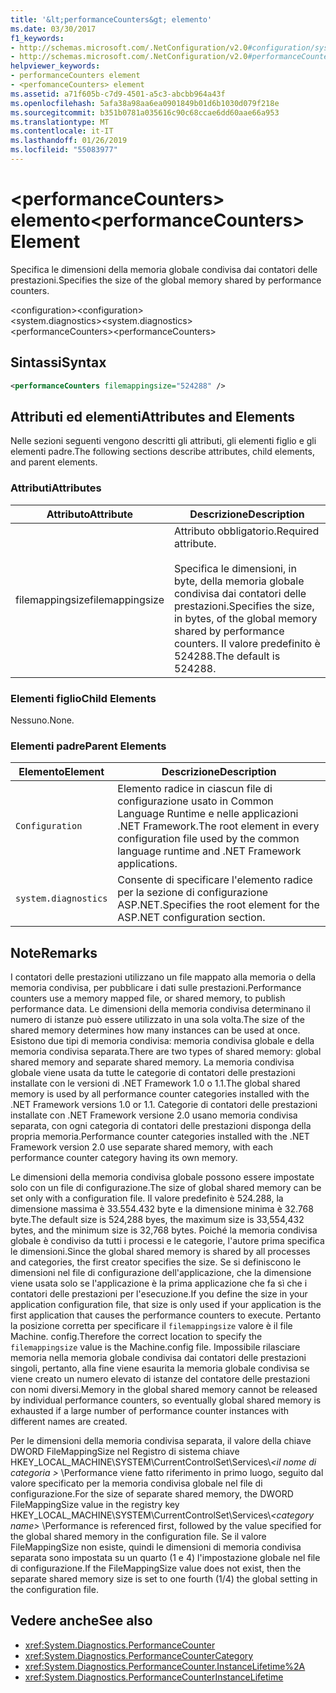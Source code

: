 ```yaml
---
title: '&lt;performanceCounters&gt; elemento'
ms.date: 03/30/2017
f1_keywords:
- http://schemas.microsoft.com/.NetConfiguration/v2.0#configuration/system.diagnostics/performanceCounters
- http://schemas.microsoft.com/.NetConfiguration/v2.0#performanceCounters
helpviewer_keywords:
- performanceCounters element
- <perfomanceCounters> element
ms.assetid: a71f605b-c7d9-4501-a5c3-abcbb964a43f
ms.openlocfilehash: 5afa38a98aa6ea0901849b01d6b1030d079f218e
ms.sourcegitcommit: b351b0781a035616c90c68ccae6dd60aae66a953
ms.translationtype: MT
ms.contentlocale: it-IT
ms.lasthandoff: 01/26/2019
ms.locfileid: "55083977"
---
```

# <a name="ltperformancecountersgt-element"></a><span data-ttu-id="d9aa2-102">&lt;performanceCounters&gt; elemento</span><span class="sxs-lookup"><span data-stu-id="d9aa2-102">&lt;performanceCounters&gt; Element</span></span>
<span data-ttu-id="d9aa2-103">Specifica le dimensioni della memoria globale condivisa dai contatori delle prestazioni.</span><span class="sxs-lookup"><span data-stu-id="d9aa2-103">Specifies the size of the global memory shared by performance counters.</span></span>  
  
 <span data-ttu-id="d9aa2-104">\<configuration></span><span class="sxs-lookup"><span data-stu-id="d9aa2-104">\<configuration></span></span>  
<span data-ttu-id="d9aa2-105">\<system.diagnostics></span><span class="sxs-lookup"><span data-stu-id="d9aa2-105">\<system.diagnostics></span></span>  
<span data-ttu-id="d9aa2-106">\<performanceCounters></span><span class="sxs-lookup"><span data-stu-id="d9aa2-106">\<performanceCounters></span></span>  
  
## <a name="syntax"></a><span data-ttu-id="d9aa2-107">Sintassi</span><span class="sxs-lookup"><span data-stu-id="d9aa2-107">Syntax</span></span>  
  
```xml  
<performanceCounters filemappingsize="524288" />  
```  
  
## <a name="attributes-and-elements"></a><span data-ttu-id="d9aa2-108">Attributi ed elementi</span><span class="sxs-lookup"><span data-stu-id="d9aa2-108">Attributes and Elements</span></span>  
 <span data-ttu-id="d9aa2-109">Nelle sezioni seguenti vengono descritti gli attributi, gli elementi figlio e gli elementi padre.</span><span class="sxs-lookup"><span data-stu-id="d9aa2-109">The following sections describe attributes, child elements, and parent elements.</span></span>  
  
### <a name="attributes"></a><span data-ttu-id="d9aa2-110">Attributi</span><span class="sxs-lookup"><span data-stu-id="d9aa2-110">Attributes</span></span>  
  
|<span data-ttu-id="d9aa2-111">Attributo</span><span class="sxs-lookup"><span data-stu-id="d9aa2-111">Attribute</span></span>|<span data-ttu-id="d9aa2-112">Descrizione</span><span class="sxs-lookup"><span data-stu-id="d9aa2-112">Description</span></span>|  
|---------------|-----------------|  
|<span data-ttu-id="d9aa2-113">filemappingsize</span><span class="sxs-lookup"><span data-stu-id="d9aa2-113">filemappingsize</span></span>|<span data-ttu-id="d9aa2-114">Attributo obbligatorio.</span><span class="sxs-lookup"><span data-stu-id="d9aa2-114">Required attribute.</span></span><br /><br /> <span data-ttu-id="d9aa2-115">Specifica le dimensioni, in byte, della memoria globale condivisa dai contatori delle prestazioni.</span><span class="sxs-lookup"><span data-stu-id="d9aa2-115">Specifies the size, in bytes, of the global memory shared by performance counters.</span></span> <span data-ttu-id="d9aa2-116">Il valore predefinito è 524288.</span><span class="sxs-lookup"><span data-stu-id="d9aa2-116">The default is 524288.</span></span>|  
  
### <a name="child-elements"></a><span data-ttu-id="d9aa2-117">Elementi figlio</span><span class="sxs-lookup"><span data-stu-id="d9aa2-117">Child Elements</span></span>  
 <span data-ttu-id="d9aa2-118">Nessuno.</span><span class="sxs-lookup"><span data-stu-id="d9aa2-118">None.</span></span>  
  
### <a name="parent-elements"></a><span data-ttu-id="d9aa2-119">Elementi padre</span><span class="sxs-lookup"><span data-stu-id="d9aa2-119">Parent Elements</span></span>  
  
|<span data-ttu-id="d9aa2-120">Elemento</span><span class="sxs-lookup"><span data-stu-id="d9aa2-120">Element</span></span>|<span data-ttu-id="d9aa2-121">Descrizione</span><span class="sxs-lookup"><span data-stu-id="d9aa2-121">Description</span></span>|  
|-------------|-----------------|  
|`Configuration`|<span data-ttu-id="d9aa2-122">Elemento radice in ciascun file di configurazione usato in Common Language Runtime e nelle applicazioni .NET Framework.</span><span class="sxs-lookup"><span data-stu-id="d9aa2-122">The root element in every configuration file used by the common language runtime and .NET Framework applications.</span></span>|  
|`system.diagnostics`|<span data-ttu-id="d9aa2-123">Consente di specificare l'elemento radice per la sezione di configurazione ASP.NET.</span><span class="sxs-lookup"><span data-stu-id="d9aa2-123">Specifies the root element for the ASP.NET configuration section.</span></span>|  
  
## <a name="remarks"></a><span data-ttu-id="d9aa2-124">Note</span><span class="sxs-lookup"><span data-stu-id="d9aa2-124">Remarks</span></span>  
 <span data-ttu-id="d9aa2-125">I contatori delle prestazioni utilizzano un file mappato alla memoria o della memoria condivisa, per pubblicare i dati sulle prestazioni.</span><span class="sxs-lookup"><span data-stu-id="d9aa2-125">Performance counters use a memory mapped file, or shared memory, to publish performance data.</span></span>  <span data-ttu-id="d9aa2-126">Le dimensioni della memoria condivisa determinano il numero di istanze può essere utilizzato in una sola volta.</span><span class="sxs-lookup"><span data-stu-id="d9aa2-126">The size of the shared memory determines how many instances can be used at once.</span></span>  <span data-ttu-id="d9aa2-127">Esistono due tipi di memoria condivisa: memoria condivisa globale e della memoria condivisa separata.</span><span class="sxs-lookup"><span data-stu-id="d9aa2-127">There are two types of shared memory: global shared memory and separate shared memory.</span></span>  <span data-ttu-id="d9aa2-128">La memoria condivisa globale viene usata da tutte le categorie di contatori delle prestazioni installate con le versioni di .NET Framework 1.0 o 1.1.</span><span class="sxs-lookup"><span data-stu-id="d9aa2-128">The global shared memory is used by all performance counter categories installed with the .NET Framework versions 1.0 or 1.1.</span></span>  <span data-ttu-id="d9aa2-129">Categorie di contatori delle prestazioni installate con .NET Framework versione 2.0 usano memoria condivisa separata, con ogni categoria di contatori delle prestazioni disponga della propria memoria.</span><span class="sxs-lookup"><span data-stu-id="d9aa2-129">Performance counter categories installed with the .NET Framework version 2.0 use separate shared memory, with each performance counter category having its own memory.</span></span>  
  
 <span data-ttu-id="d9aa2-130">Le dimensioni della memoria condivisa globale possono essere impostate solo con un file di configurazione.</span><span class="sxs-lookup"><span data-stu-id="d9aa2-130">The size of global shared memory can be set only with a configuration file.</span></span>  <span data-ttu-id="d9aa2-131">Il valore predefinito è 524.288, la dimensione massima è 33.554.432 byte e la dimensione minima è 32.768 byte.</span><span class="sxs-lookup"><span data-stu-id="d9aa2-131">The default size is 524,288 byes, the maximum size is 33,554,432 bytes, and the minimum size is 32,768 bytes.</span></span>  <span data-ttu-id="d9aa2-132">Poiché la memoria condivisa globale è condiviso da tutti i processi e le categorie, l'autore prima specifica le dimensioni.</span><span class="sxs-lookup"><span data-stu-id="d9aa2-132">Since the global shared memory is shared by all processes and categories, the first creator specifies the size.</span></span>  <span data-ttu-id="d9aa2-133">Se si definiscono le dimensioni nel file di configurazione dell'applicazione, che la dimensione viene usata solo se l'applicazione è la prima applicazione che fa sì che i contatori delle prestazioni per l'esecuzione.</span><span class="sxs-lookup"><span data-stu-id="d9aa2-133">If you define the size in your application configuration file, that size is only used if your application is the first application that causes the performance counters to execute.</span></span>  <span data-ttu-id="d9aa2-134">Pertanto la posizione corretta per specificare il `filemappingsize` valore è il file Machine. config.</span><span class="sxs-lookup"><span data-stu-id="d9aa2-134">Therefore the correct location to specify the `filemappingsize` value is the Machine.config file.</span></span>  <span data-ttu-id="d9aa2-135">Impossibile rilasciare memoria nella memoria globale condivisa dai contatori delle prestazioni singoli, pertanto, alla fine viene esaurita la memoria globale condivisa se viene creato un numero elevato di istanze del contatore delle prestazioni con nomi diversi.</span><span class="sxs-lookup"><span data-stu-id="d9aa2-135">Memory in the global shared memory cannot be released by individual performance counters, so eventually global shared memory is exhausted if a large number of performance counter instances with different names are created.</span></span>  
  
 <span data-ttu-id="d9aa2-136">Per le dimensioni della memoria condivisa separata, il valore della chiave DWORD FileMappingSize nel Registro di sistema chiave HKEY_LOCAL_MACHINE\SYSTEM\CurrentControlSet\Services\\*\<il nome di categoria >* \Performance viene fatto riferimento in primo luogo, seguito dal valore specificato per la memoria condivisa globale nel file di configurazione.</span><span class="sxs-lookup"><span data-stu-id="d9aa2-136">For the size of separate shared memory, the DWORD FileMappingSize value in the registry key HKEY_LOCAL_MACHINE\SYSTEM\CurrentControlSet\Services\\*\<category name>* \Performance is referenced first, followed by the value specified for the global shared memory in the configuration file.</span></span> <span data-ttu-id="d9aa2-137">Se il valore FileMappingSize non esiste, quindi le dimensioni di memoria condivisa separata sono impostata su un quarto (1 e 4) l'impostazione globale nel file di configurazione.</span><span class="sxs-lookup"><span data-stu-id="d9aa2-137">If the FileMappingSize value does not exist, then the separate shared memory size is set to one fourth (1/4) the global setting in the configuration file.</span></span>  
  
## <a name="see-also"></a><span data-ttu-id="d9aa2-138">Vedere anche</span><span class="sxs-lookup"><span data-stu-id="d9aa2-138">See also</span></span>
- <xref:System.Diagnostics.PerformanceCounter>
- <xref:System.Diagnostics.PerformanceCounterCategory>
- <xref:System.Diagnostics.PerformanceCounter.InstanceLifetime%2A>
- <xref:System.Diagnostics.PerformanceCounterInstanceLifetime>
